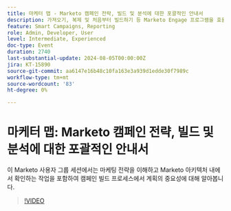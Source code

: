 ```yaml
---
title: 마케터 맵 - Marketo 캠페인 전략, 빌드 및 분석에 대한 포괄적인 안내서
description: 가져오기, 복제 및 처음부터 빌드하기 등 Marketo Engage 프로그램을 효율적으로 만드는 방법에 대해 알아봅니다. 브랜드 표준에 맞게 Marketo Engage 템플릿을 사용자 정의하고 에셋 및 기간 비용을 관리합니다.
feature: Smart Campaigns, Reporting
role: Admin, Developer, User
level: Intermediate, Experienced
doc-type: Event
duration: 2740
last-substantial-update: 2024-08-05T00:00:00Z
jira: KT-15890
source-git-commit: aa6147e16b48c10fa163e3a939d1edde30f7989c
workflow-type: tm+mt
source-wordcount: '83'
ht-degree: 0%

---
```



# 마케터 맵: Marketo 캠페인 전략, 빌드 및 분석에 대한 포괄적인 안내서

이 Marketo 사용자 그룹 세션에서는 마케팅 전략을 이해하고 Marketo 아키텍처 내에서 확인하는 작업을 포함하여 캠페인 빌드 프로세스에서 계획의 중요성에 대해 알아봅니다.

>[!VIDEO](https://video.tv.adobe.com/v/3432223/?learn=on)
